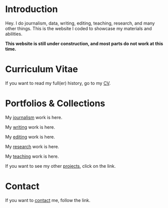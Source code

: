 # Introduction

Hey. I do journalism, data, writing, editing, teaching, research, and many other things. This is the website I coded to showcase my materials and abilities.

**This website is still under construction, and most parts do not work at this time.**

# Curriculum Vitae

If you want to read my full(er) history, go to my [CV](./curriculum-vitae.md).

# Portfolios & Collections

My [journalism](./journalism.md) work is here.

My [writing](./writing.md) work is here.

My [editing](./editing.md) work is here.

My [research](./research.md) work is here.

My [teaching](./teaching.md) work is here.

If you want to see my other [projects](./projects.md), click on the link.

# Contact

If you want to [contact](./contact.md) me, follow the link.
